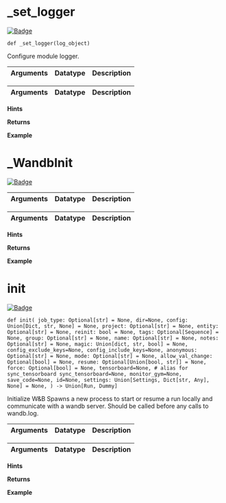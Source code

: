 # _set_logger
[![Badge](https://img.shields.io/badge/View%20source%20on%20GitHub-black?style=for-the-badge&logo=github)](https://github.com/ariG23498/Aritra-Documentation/blob/master/Folder/demo.py#L37-L41)

`def _set_logger(log_object)`


Configure module logger.

| **Arguments** | **Datatype** | **Description** |
|:--:|:--:|:--|


| **Arguments** | **Datatype** | **Description** |
|:--:|:--:|:--|


**Hints**


**Returns**


**Example**

# _WandbInit
[![Badge](https://img.shields.io/badge/View%20source%20on%20GitHub-black?style=for-the-badge&logo=github)](https://github.com/ariG23498/Aritra-Documentation/blob/master/Folder/demo.py#L47-L441)





| **Arguments** | **Datatype** | **Description** |
|:--:|:--:|:--|


| **Arguments** | **Datatype** | **Description** |
|:--:|:--:|:--|


**Hints**


**Returns**


**Example**

# init
[![Badge](https://img.shields.io/badge/View%20source%20on%20GitHub-black?style=for-the-badge&logo=github)](https://github.com/ariG23498/Aritra-Documentation/blob/master/Folder/demo.py#L450-L609)

`def init( job_type: Optional[str] = None, dir=None, config: Union[Dict, str, None] = None, project: Optional[str] = None, entity: Optional[str] = None, reinit: bool = None, tags: Optional[Sequence] = None, group: Optional[str] = None, name: Optional[str] = None, notes: Optional[str] = None, magic: Union[dict, str, bool] = None, config_exclude_keys=None, config_include_keys=None, anonymous: Optional[str] = None, mode: Optional[str] = None, allow_val_change: Optional[bool] = None, resume: Optional[Union[bool, str]] = None, force: Optional[bool] = None, tensorboard=None, # alias for sync_tensorboard sync_tensorboard=None, monitor_gym=None, save_code=None, id=None, settings: Union[Settings, Dict[str, Any], None] = None, ) -> Union[Run, Dummy]`


Initialize W&B
Spawns a new process to start or resume a run locally and communicate with a
wandb server. Should be called before any calls to wandb.log.


| **Arguments** | **Datatype** | **Description** |
|:--:|:--:|:--|


| **Arguments** | **Datatype** | **Description** |
|:--:|:--:|:--|


**Hints**


**Returns**


**Example**

